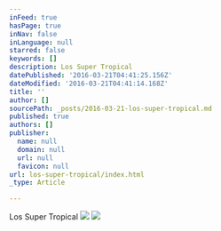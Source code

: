 ```yaml
---
inFeed: true
hasPage: true
inNav: false
inLanguage: null
starred: false
keywords: []
description: Los Super Tropical
datePublished: '2016-03-21T04:41:25.156Z'
dateModified: '2016-03-21T04:41:14.168Z'
title: ''
author: []
sourcePath: _posts/2016-03-21-los-super-tropical.md
published: true
authors: []
publisher:
  name: null
  domain: null
  url: null
  favicon: null
url: los-super-tropical/index.html
_type: Article

---
```

Los Super Tropical
![](https://the-grid-user-content.s3-us-west-2.amazonaws.com/69bce52a-93e9-492c-8591-3053cf0f6f17.jpg)
![](https://the-grid-user-content.s3-us-west-2.amazonaws.com/3b4cfc88-3d46-496c-81e2-fcbda902d8a9.jpg)